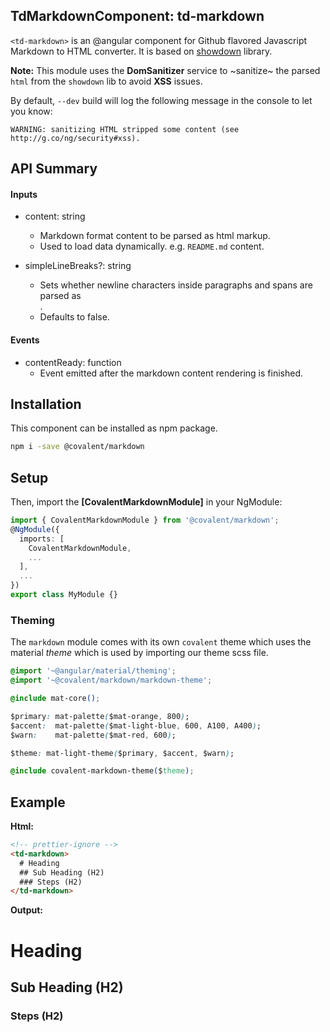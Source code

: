 ## TdMarkdownComponent: td-markdown

`<td-markdown>` is an @angular component for Github flavored Javascript Markdown to HTML converter. It is based on [showdown](https://github.com/showdownjs/showdown/) library.

**Note:** This module uses the **DomSanitizer** service to ~sanitize~ the parsed `html` from the `showdown` lib to avoid **XSS** issues.

By default, `--dev` build will log the following message in the console to let you know:

`WARNING: sanitizing HTML stripped some content (see http://g.co/ng/security#xss).`

## API Summary

#### Inputs

+ content: string
  + Markdown format content to be parsed as html markup.
  + Used to load data dynamically. e.g. `README.md` content.

 + simpleLineBreaks?: string
   + Sets whether newline characters inside paragraphs and spans are parsed as <br/>.
   + Defaults to false.

#### Events

+ contentReady: function
  + Event emitted after the markdown content rendering is finished.


## Installation

This component can be installed as npm package.

```bash
npm i -save @covalent/markdown
```

## Setup

Then, import the **[CovalentMarkdownModule]** in your NgModule:

```typescript
import { CovalentMarkdownModule } from '@covalent/markdown';
@NgModule({
  imports: [
    CovalentMarkdownModule,
    ...
  ],
  ...
})
export class MyModule {}
```

### Theming

The `markdown` module comes with its own `covalent` theme which uses the material *theme* which is used by importing our theme scss file.

```css
@import '~@angular/material/theming';
@import '~@covalent/markdown/markdown-theme';

@include mat-core();

$primary: mat-palette($mat-orange, 800);
$accent:  mat-palette($mat-light-blue, 600, A100, A400);
$warn:    mat-palette($mat-red, 600);

$theme: mat-light-theme($primary, $accent, $warn);

@include covalent-markdown-theme($theme);
```

## Example

**Html:**

```html
<!-- prettier-ignore -->
<td-markdown>
  # Heading
  ## Sub Heading (H2)
  ### Steps (H2)
</td-markdown>
```

**Output:**

# Heading
## Sub Heading (H2)
### Steps (H2)

